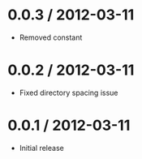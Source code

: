 0.0.3 / 2012-03-11
==================

  * Removed constant

0.0.2 / 2012-03-11
==================

  * Fixed directory spacing issue

0.0.1 / 2012-03-11
==================

  * Initial release
